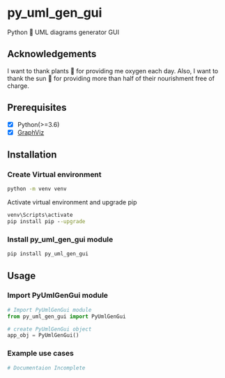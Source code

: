 # py_uml_gen_gui

Python 🐍 UML diagrams generator GUI

## Acknowledgements

I want to thank plants 🎋 for providing me oxygen each day.
Also, I want to thank the sun 🌄 for providing more than half of their nourishment free of charge.

## Prerequisites

- [X] Python(>=3.6)
- [X] [GraphViz](https://www.graphviz.org/download/)

## Installation

### Create Virtual environment

```bat
python -m venv venv
```

Activate virtual environment and upgrade pip

```bat
venv\Scripts\activate
pip install pip --upgrade
```

### Install py_uml_gen_gui module

```bat
pip install py_uml_gen_gui
```

## Usage

### Import PyUmlGenGui module

```python
# Import PyUmlGenGui module
from py_uml_gen_gui import PyUmlGenGui

# create PyUmlGenGui object
app_obj = PyUmlGenGui()
```

### Example use cases

```python
# Documentaion Incomplete

```
